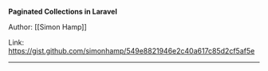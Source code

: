 **Paginated Collections in Laravel**

Author: [[Simon Hamp]]

Link: https://gist.github.com/simonhamp/549e8821946e2c40a617c85d2cf5af5e

---